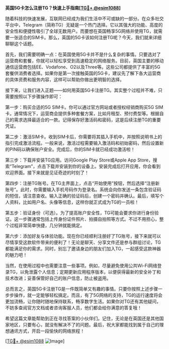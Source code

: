 **英国5G卡怎么注册TG？快速上手指南[[TG💪+ @esim1088](https://t.me/s/esim1088)]**

随着科技的快速发展，互联网已经成为我们生活中不可或缺的一部分。在众多社交平台中，Telegram（简称TG）无疑是一个热门选择。它以其强大的功能、高度的安全性和便捷性吸引了全球无数用户。而要想在英国畅享5G网络并使用TG，就需要一张适合的SIM卡。那么，英国的5G卡该如何注册TG呢？今天，我们就来详细聊聊这个话题。

首先，我们需要明确一点：在英国使用5G卡并不是什么复杂的事情。只要选对了运营商和套餐，你就可以轻松享受到高速稳定的网络服务。目前，英国主要的移动通信运营商包括EE、Vodafone、O2以及Three等。这些公司都提供了丰富的5G套餐供消费者选择。如果你是第一次接触英国的5G卡，建议先了解下各大运营商的具体资费和服务内容，这样可以帮助你做出更明智的选择。

接下来，让我们进入正题——如何用英国5G卡注册TG。其实整个过程并不难，只需要按照以下步骤操作即可：

第一步：购买合适的5G SIM卡。你可以通过官方网站或者授权经销商购买5G SIM卡。通常情况下，运营商会提供多种套餐方案，比如月租型、预付费型等。根据自己的需求选择最适合的一款。记得保存好激活码和密码，这是后续注册TG的重要凭证。

第二步：激活SIM卡。收到SIM卡后，你需要将其插入手机中，并按照说明书上的指引完成激活流程。一般来说，激活过程需要输入激活码和初始密码，然后设置新的PIN码以确保账户安全。完成后，你的SIM卡就已经成功激活啦！

第三步：下载并安装TG应用。访问Google Play Store或Apple App Store，搜索“Telegram”，点击下载并安装到你的设备上。安装完成后打开应用，你会看到欢迎界面。接下来就是见证奇迹的时刻了！

第四步：注册TG账号。在TG主界面上，点击“开始使用”按钮，然后选择“注册新账号”。此时，你需要输入手机号码作为登录名。系统会向你发送一条包含验证码的短信，请注意查收。输入正确的验证码后，创建一个密码并确认。最后，填写个人资料，比如用户名、头像等信息，这样你就正式成为TG的一员啦！

第五步：验证身份（可选）。为了提高账户安全性，TG可能会要求你进行身份验证。这一步骤通常包括上传身份证件照片、拍摄自拍照等方式。不过不用担心，整个过程非常简单快捷，几分钟就能搞定。

第六步：添加好友与体验功能。现在你已经顺利注册好了TG账号，接下来就可以尽情享受这款软件带来的便利了！无论是聊天、分享文件还是参与群组讨论，TG都能满足你的需求。同时，别忘了邀请身边的朋友们加入TG，一起感受这款神器的魅力吧！

当然，在使用过程中也需要注意一些事项。例如，尽量避免使用公共Wi-Fi网络登录TG，以免泄露个人信息；定期更新应用程序版本，以便获得最新的安全补丁和技术改进；妥善保管好自己的账户信息，防止被盗用。

总而言之，英国5G卡注册TG是一件既简单又有趣的事情。只要你按照上述步骤一步步操作，就一定能够轻松搞定。而且，有了5G网络的支持，TG的运行速度将会更加流畅，让你随时随地保持联系，畅享数字生活。如果你对TG还有其他疑问，不妨多查阅官方文档或者咨询客服人员，他们都会给你满意的答复哦！

希望这篇文章能帮助到正在寻找答案的小伙伴们。记住，无论是在英国还是其他国家地区，只要有心，就没有解决不了的问题。最后，祝大家都能找到属于自己的理想通讯方式，开启一段愉快的网络旅程！

[[TG💪+ @esim1088](https://t.me/s/esim1088) ![Image](https://i.postimg.cc/4NQfJmqS/Snipaste-2025-05-13-00-14-12.png)]